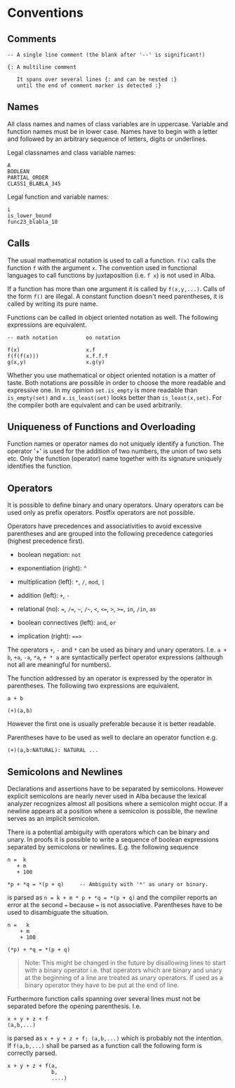 # Conventions


## Comments

    -- A single line comment (the blank after '--' is significant!)

    {: A multiline comment

       It spans over several lines {: and can be nested :}
       until the end of comment marker is detected :}


## Names

All class names and names of class variables are in uppercase. Variable and
function names must be in lower case. Names have to begin with a letter and
followed by an arbitrary sequence of letters, digits or underlines.

Legal classnames and class variable names:

    A
    BOOLEAN
    PARTIAL_ORDER
    CLASS1_BLABLA_345

Legal function and variable names:

    i
    is_lower_bound
    func23_blabla_10




## Calls

The usual mathematical notation is used to call a function. `f(x)` calls the
function `f` with the argument `x`. The convention used in functional
languages to call functions by juxtaposition (i.e. `f x`) is not used in
Alba.

If a function has more than one argument it is called by `f(x,y,...)`. Calls
of the form `f()` are illegal. A constant function doesn't need parentheses,
it is called by writing its pure name.

Functions can be called in object oriented notation as well. The following
expressions are equivalent.

    -- math notation         oo notation

    f(x)                     x.f
    f(f(f(x)))               x.f.f.f
    g(x,y)                   x.g(y)

Whether you use mathematical or object oriented notation is a matter of
taste. Both notations are possible in order to choose the more readable and
expressive one. In my opinion `set.is_empty` is more readable than
`is_empty(set)` and `x.is_least(set)` looks better than `is_least(x,set)`. For
the compiler both are equivalent and can be used arbitrarily.


## Uniqueness of Functions and Overloading

Function names or operator names do not uniquely identify a function. The
operator '+' is used for the addition of two numbers, the union of two sets
etc. Only the function (operator) name together with its signature uniquely
identifies the function.




## Operators

It is possible to define binary and unary operators. Unary operators can be
used only as prefix operators. Postfix operators are not possible.

Operators have precedences and associativities to avoid excessive parentheses
and are grouped into the following precedence categories (highest precedence
first).

- boolean negation: `not`

- exponentiation (right): `^`

- multiplication (left): `*`, `/`, `mod`, `|`

- addition (left): `+`, `-`

- relational (no): `=`, `/=`, `~`, `/~`, `<`, `<=`, `>`, `>=`, `in`, `/in`, `as`

- boolean connectives (left): `and`,  `or`

- implication (right): `==>`


The operators `+`, `-` and `*` can be used as binary and unary
operators. I.e. `a + b`, `+a`, `-a`, `*a`, `+ * a` are syntactically perfect
operator expressions (although not all are meaningful for numbers).

The function addressed by an operator is expressed by the operator in
parentheses. The following two expressions are equivalent.

    a + b

    (+)(a,b)

However the first one is usually preferable because it is better readable.

Parentheses have to be used as well to declare an operator function e.g.

    (+)(a,b:NATURAL): NATURAL ...



## Semicolons and Newlines

Declarations and assertions have to be separated by semicolons. However
explicit semicolons are nearly never used in Alba because the lexical analyzer
recognizes almost all positions where a semicolon might occur. If a newline
appears at a position where a semicolon is possible, the newline serves as an
implicit semicolon.

There is a potential ambiguity with operators which can be binary and
unary. In proofs it is possible to write a sequence of boolean
expressions separated by semicolons or newlines. E.g. the following sequence


    n =  k
       + m
       + 100

    *p + *q = *(p + q)     -- Ambiguity with '*' as unary or binary.

is parsed as `n = k + m * p + *q = *(p + q)` and the compiler reports an error
at the second `=` because `=` is not associative. Parentheses have to be used
to disambiguate the situation.

    n =   k
        + m
        + 100

    (*p) + *q = *(p + q)


> Note: This might be changed in the future by disallowing lines to start with
  a binary operator i.e. that operators which are binary and unary at the
  beginning of a line are treated as unary operators. If used as a binary
  operator they have to be put at the end of line.

Furthermore function calls spanning over several lines must not be separated
before the opening parenthesis. I.e.


    x + y + z + f
    (a,b,...)

is parsed as `x + y + z + f; (a,b,...)` which is probably not the
intention. If `f(a,b,...)` shall be parsed as a function call the following
form is correctly parsed.

    x + y + z + f(a,
                  b,
                  ....)





<!--
Local Variables:
mode: outline
coding: iso-latin-1
outline-regexp: "#+"
End:
-->
